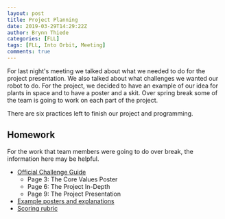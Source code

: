 ```yaml
---
layout: post
title: Project Planning
date: 2019-03-29T14:29:22Z
author: Brynn Thiede
categories: [FLL]
tags: [FLL, Into Orbit, Meeting]
comments: true
---
```


For last night's meeting we talked about what we needed to do for the project presentation. We also talked about what challenges we wanted our robot to do. For the project, we decided to have an example of our idea for plants in space and to have a poster and a skit. Over spring break some of the team is going to work on each part of the project.

There are six practices left to finish our project and programming.

## Homework

For the work that team members were going to do over break, the information here may be helpful.

* [Official Challenge Guide](https://firstinspiresst01.blob.core.windows.net/fll/2019/FIRST-FLL-2018-19-ChallengeGuide-A4.pdf)
  * Page 3: The Core Values Poster
  * Page 6: The Project In-Depth
  * Page 9: The Project Presentation
* [Example posters and explanations](http://flltutorials.com/translations/en-us/CoreValues/CVPoster.pdf)
* [Scoring rubric](http://www.firstlegoleague.org/sites/default/files/into-orbit/first-lego-league-rubrics.pdf)
